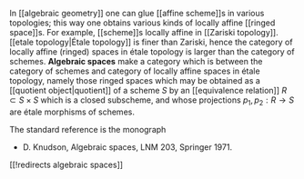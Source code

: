 In [[algebraic geometry]] one can glue [[affine scheme]]s in various topologies; this way one obtains various kinds of locally affine [[ringed space]]s. For example, [[scheme]]s locally affine in [[Zariski topology]]. [[etale topology|Étale topology]] is finer than Zariski, hence the category of locally affine (ringed) spaces in étale topology is larger than the category of schemes. __Algebraic spaces__ make a category which is between the category of schemes and category of locally affine spaces in étale topology, namely those ringed spaces which may be obtained as a [[quotient object|quotient]] of a scheme $S$ by an [[equivalence relation]] $R\subset S\times S$ which is a closed subscheme, and whose projections $p_1,p_2: R\to S$ are étale morphisms of schemes.

The standard reference is the monograph

* D. Knudson, Algebraic spaces, LNM 203, Springer 1971.


[[!redirects algebraic spaces]]